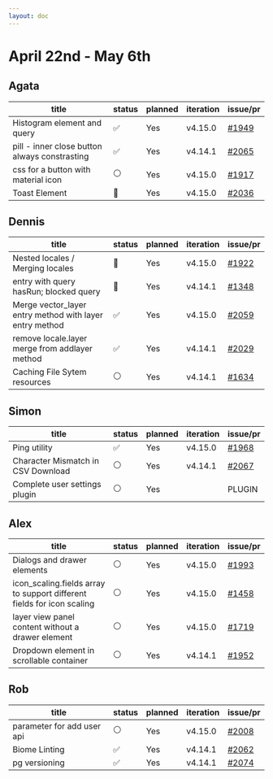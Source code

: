 ```yaml
---
layout: doc
---
```


# April 22nd - May 6th

## Agata

| title                                         | status | planned | iteration | issue/pr                                             |
| --------------------------------------------- | ------ | ------- | --------- | ---------------------------------------------------- |
| Histogram element and query                   | ✅     | Yes     | v4.15.0   | [#1949](https://github.com/GEOLYTIX/xyz/issues/1949) |
| pill - inner close button always constrasting | ✅     | Yes     | v4.14.1   | [#2065](https://github.com/GEOLYTIX/xyz/pull/2065)   |
| css for a button with material icon           | ⚪️     | Yes     | v4.15.0   | [#1917](https://github.com/GEOLYTIX/xyz/issues/1917) |
| Toast Element                                 | 👀     | Yes     | v4.15.0   | [#2036](https://github.com/GEOLYTIX/xyz/issues/2036) |

## Dennis

| title                                                   | status | planned | iteration | issue/pr                                             |
| ------------------------------------------------------- | ------ | ------- | --------- | ---------------------------------------------------- |
| Nested locales / Merging locales                        | 👀     | Yes     | v4.15.0   | [#1922](https://github.com/GEOLYTIX/xyz/issues/1922) |
| entry with query hasRun; blocked query                  | 👀     | Yes     | v4.14.1   | [#1348](https://github.com/GEOLYTIX/xyz/issues/1348) |
| Merge vector_layer entry method with layer entry method | ✅     | Yes     | v4.15.0   | [#2059](https://github.com/GEOLYTIX/xyz/pull/2059)   |
| remove locale.layer merge from addlayer method          | ✅     | Yes     | v4.14.1   | [#2029](https://github.com/GEOLYTIX/xyz/issues/2061) |
| Caching File Sytem resources                            | ⚪️     | Yes     | v4.14.1   | [#1634](https://github.com/GEOLYTIX/xyz/issues/1634) |

## Simon

| title                              | status | planned | iteration | issue/pr                                             |
| ---------------------------------- | ------ | ------- | --------- | ---------------------------------------------------- |
| Ping utility                       | ✅     | Yes     | v4.15.0   | [#1968](https://github.com/GEOLYTIX/xyz/issues/1968) |
| Character Mismatch in CSV Download | ⚪️     | Yes     | v4.14.1   | [#2067](https://github.com/GEOLYTIX/xyz/pull/2067)   |
| Complete user settings plugin      | ⚪️     | Yes     |           | PLUGIN                                               |

## Alex

| title                                                                  | status | planned | iteration | issue/pr                                             |
| ---------------------------------------------------------------------- | ------ | ------- | --------- | ---------------------------------------------------- |
| Dialogs and drawer elements                                            | ⚪️     | Yes     | v4.15.0   | [#1993](https://github.com/GEOLYTIX/xyz/issues/1993) |
| icon_scaling.fields array to support different fields for icon scaling | ⚪️     | Yes     | v4.15.0   | [#1458](https://github.com/GEOLYTIX/xyz/issues/1458) |
| layer view panel content without a drawer element                      | ⚪️     | Yes     | v4.15.0   | [#1719](https://github.com/GEOLYTIX/xyz/issues/1719) |
| Dropdown element in scrollable container                               | ⚪️     | Yes     | v4.14.1   | [#1952](https://github.com/GEOLYTIX/xyz/issues/1952) |

## Rob

| title                      | status | planned | iteration | issue/pr                                             |
| -------------------------- | ------ | ------- | --------- | ---------------------------------------------------- |
| parameter for add user api | ⚪️     | Yes     | v4.15.0   | [#2008](https://github.com/GEOLYTIX/xyz/issues/2008) |
| Biome Linting              | ✅     | Yes     | v4.14.1   | [#2062](https://github.com/GEOLYTIX/xyz/issues/2062) |
| pg versioning              | ✅     | Yes     | v4.14.1   | [#2074](https://github.com/GEOLYTIX/xyz/issues/2074) |

